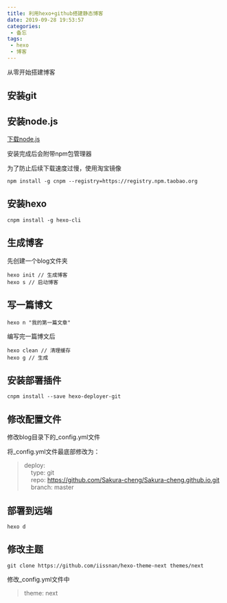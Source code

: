 ```yaml
---
title: 利用hexo+github搭建静态博客
date: 2019-09-28 19:53:57
categories:
 - 备忘
tags: 
 - hexo
 - 博客
---
```


从零开始搭建博客
<!-- more -->
## 安装git

## 安装node.js
[下载node.js](http://nodejs.cn/download/)

安装完成后会附带npm包管理器

为了防止后续下载速度过慢，使用淘宝镜像
```
npm install -g cnpm --registry=https://registry.npm.taobao.org
```

## 安装hexo
```
cnpm install -g hexo-cli
```

## 生成博客
先创建一个blog文件夹

```
hexo init // 生成博客
hexo s // 启动博客
```

## 写一篇博文
```
hexo n "我的第一篇文章"
```
编写完一篇博文后
```
hexo clean // 清理缓存
hexo g // 生成
```

## 安装部署插件
```
cnpm install --save hexo-deployer-git
```

## 修改配置文件
修改blog目录下的_config.yml文件

将_config.yml文件最底部修改为：  
> deploy:  
> &nbsp;&nbsp;&nbsp;&nbsp;type: git  
> &nbsp;&nbsp;&nbsp;&nbsp;repo: https://github.com/Sakura-cheng/Sakura-cheng.github.io.git  
> &nbsp;&nbsp;&nbsp;&nbsp;branch: master

## 部署到远端
```
hexo d
```

## 修改主题
```
git clone https://github.com/iissnan/hexo-theme-next themes/next
```

修改_config.yml文件中
> theme: next